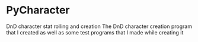 # PyCharacter
DnD character stat rolling and creation
The DnD character creation program that I created as well as some test programs that I made while creating it
